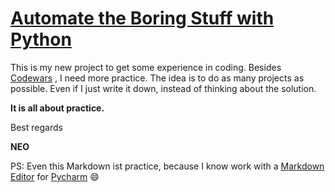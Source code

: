 # [Automate the Boring Stuff with Python](https://automatetheboringstuff.com/)


This is my new project to get some experience in coding. Besides [Codewars](https://https://www.codewars.com/) , I need more practice. The idea is to do as many projects as possible. Even if I just write it down, instead of thinking about the solution.

**It is all about practice.**

Best regards

**NEO**

PS: Even this Markdown ist practice, because I know work with a [Markdown Editor](https://https://plugins.jetbrains.com/plugin/17254-markdown-editor) for [Pycharm](https://https://www.jetbrains.com/de-de/pycharm/) 😄
